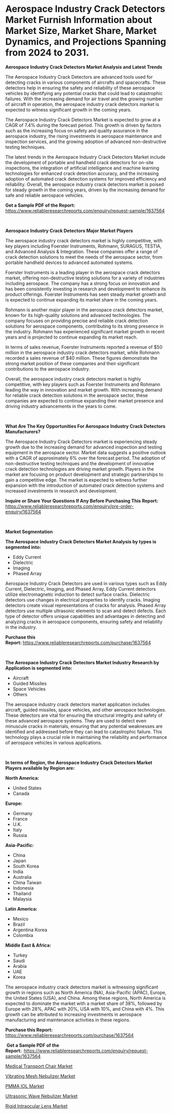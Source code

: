 <p><h1>Aerospace Industry Crack Detectors Market Furnish Information about Market Size, Market Share, Market Dynamics, and Projections Spanning from 2024 to 2031.</h1></p><p><strong>Aerospace Industry Crack Detectors Market Analysis and Latest Trends</strong></p>
<p><p>The Aerospace Industry Crack Detectors are advanced tools used for detecting cracks in various components of aircrafts and spacecrafts. These detectors help in ensuring the safety and reliability of these aerospace vehicles by identifying any potential cracks that could lead to catastrophic failures. With the increasing demand for air travel and the growing number of aircraft in operation, the aerospace industry crack detectors market is expected to witness significant growth in the coming years.</p><p>The Aerospace Industry Crack Detectors Market is expected to grow at a CAGR of 7.4% during the forecast period. This growth is driven by factors such as the increasing focus on safety and quality assurance in the aerospace industry, the rising investments in aerospace maintenance and inspection services, and the growing adoption of advanced non-destructive testing techniques.</p><p>The latest trends in the Aerospace Industry Crack Detectors Market include the development of portable and handheld crack detectors for on-site inspections, the integration of artificial intelligence and machine learning technologies for enhanced crack detection accuracy, and the increasing adoption of automated crack detection systems for improved efficiency and reliability. Overall, the aerospace industry crack detectors market is poised for steady growth in the coming years, driven by the increasing demand for safe and reliable aerospace vehicles.</p></p>
<p><strong>Get a Sample PDF of the Report:&nbsp;</strong> <a href="https://www.reliableresearchreports.com/enquiry/request-sample/1637564">https://www.reliableresearchreports.com/enquiry/request-sample/1637564</a></p>
<p>&nbsp;</p>
<p><strong>Aerospace Industry Crack Detectors Major Market Players</strong></p>
<p><p>The aerospace industry crack detectors market is highly competitive, with key players including Foerster Instruments, Rohmann, SURAGUS, TESTIA, and Advanced Analysis & Integration. These companies offer a range of crack detection solutions to meet the needs of the aerospace sector, from portable handheld devices to advanced automated systems.</p><p>Foerster Instruments is a leading player in the aerospace crack detectors market, offering non-destructive testing solutions for a variety of industries including aerospace. The company has a strong focus on innovation and has been consistently investing in research and development to enhance its product offerings. Foerster Instruments has seen steady market growth and is expected to continue expanding its market share in the coming years.</p><p>Rohmann is another major player in the aerospace crack detectors market, known for its high-quality solutions and advanced technologies. The company focuses on providing precise and reliable crack detection solutions for aerospace components, contributing to its strong presence in the industry. Rohmann has experienced significant market growth in recent years and is projected to continue expanding its market reach.</p><p>In terms of sales revenue, Foerster Instruments reported a revenue of $50 million in the aerospace industry crack detectors market, while Rohmann recorded a sales revenue of $40 million. These figures demonstrate the strong market position of these companies and their significant contributions to the aerospace industry.</p><p>Overall, the aerospace industry crack detectors market is highly competitive, with key players such as Foerster Instruments and Rohmann leading the way in innovation and market growth. With increasing demand for reliable crack detection solutions in the aerospace sector, these companies are expected to continue expanding their market presence and driving industry advancements in the years to come.</p></p>
<p>&nbsp;</p>
<p><strong>What Are The Key Opportunities For Aerospace Industry Crack Detectors Manufacturers?</strong></p>
<p><p>The Aerospace Industry Crack Detectors market is experiencing steady growth due to the increasing demand for advanced inspection and testing equipment in the aerospace sector. Market data suggests a positive outlook with a CAGR of approximately 6% over the forecast period. The adoption of non-destructive testing techniques and the development of innovative crack detection technologies are driving market growth. Players in the market are focusing on product development and strategic partnerships to gain a competitive edge. The market is expected to witness further expansion with the introduction of automated crack detection systems and increased investments in research and development.</p></p>
<p><strong>Inquire or Share Your Questions If Any Before Purchasing This Report:</strong> <a href="https://www.reliableresearchreports.com/enquiry/pre-order-enquiry/1637564">https://www.reliableresearchreports.com/enquiry/pre-order-enquiry/1637564</a></p>
<p>&nbsp;</p>
<p><strong>Market Segmentation</strong></p>
<p><strong>The Aerospace Industry Crack Detectors Market Analysis by types is segmented into:</strong></p>
<p><ul><li>Eddy Current</li><li>Dielectric</li><li>Imaging</li><li>Phased Array</li></ul></p>
<p><p>Aerospace Industry Crack Detectors are used in various types such as Eddy Current, Dielectric, Imaging, and Phased Array. Eddy Current detectors utilize electromagnetic induction to detect surface cracks. Dielectric detectors use changes in electrical properties to identify cracks. Imaging detectors create visual representations of cracks for analysis. Phased Array detectors use multiple ultrasonic elements to scan and detect defects. Each type of detector offers unique capabilities and advantages in detecting and analyzing cracks in aerospace components, ensuring safety and reliability in the industry.</p></p>
<p><strong>Purchase this Report:&nbsp;</strong><a href="https://www.reliableresearchreports.com/purchase/1637564">https://www.reliableresearchreports.com/purchase/1637564</a></p>
<p>&nbsp;</p>
<p><strong>The Aerospace Industry Crack Detectors Market Industry Research by Application is segmented into:</strong></p>
<p><ul><li>Aircraft</li><li>Guided Missiles</li><li>Space Vehicles</li><li>Others</li></ul></p>
<p><p>The aerospace industry crack detectors market application includes aircraft, guided missiles, space vehicles, and other aerospace technologies. These detectors are vital for ensuring the structural integrity and safety of these advanced aerospace systems. They are used to detect even minuscule cracks in materials, ensuring that any potential weaknesses are identified and addressed before they can lead to catastrophic failure. This technology plays a crucial role in maintaining the reliability and performance of aerospace vehicles in various applications.</p></p>
<p>&nbsp;</p>
<p><strong>In terms of Region, the Aerospace Industry Crack Detectors Market Players available by Region are:</strong></p>
<p>
    <p> <strong> North America: </strong>
        <ul>
            <li>United States</li>
            <li>Canada</li>
        </ul>
        </p> 
    <p> <strong> Europe: </strong>
        <ul>
            <li>Germany</li>
            <li>France</li>
            <li>U.K.</li>
            <li>Italy</li>
            <li>Russia</li>
        </ul>
        </p> 
    <p> <strong> Asia-Pacific: </strong>
        <ul>
            <li>China</li>
            <li>Japan</li>
            <li>South Korea</li>
            <li>India</li>
            <li>Australia</li>
            <li>China Taiwan</li>
            <li>Indonesia</li>
            <li>Thailand</li>
            <li>Malaysia</li>
        </ul>
        </p> 
    <p> <strong> Latin America: </strong>
        <ul>
            <li>Mexico</li>
            <li>Brazil</li>
            <li>Argentina Korea</li>
            <li>Colombia</li>
        </ul>
        </p> 
    <p> <strong> Middle East & Africa: </strong>
        <ul>
            <li>Turkey</li>
            <li>Saudi</li>
            <li>Arabia</li>
            <li>UAE</li>
            <li>Korea</li>
        </ul>
    </p>
    </p>
<p><p>The aerospace industry crack detectors market is witnessing significant growth in regions such as North America (NA), Asia-Pacific (APAC), Europe, the United States (USA), and China. Among these regions, North America is expected to dominate the market with a market share of 38%, followed by Europe with 28%, APAC with 20%, USA with 10%, and China with 4%. This growth can be attributed to increasing investments in aerospace manufacturing and maintenance activities in these regions.</p></p>
<p><strong>Purchase this Report: </strong><a href="https://www.reliableresearchreports.com/purchase/1637564">https://www.reliableresearchreports.com/purchase/1637564</a></p>
<p>&nbsp;<strong>Get a Sample PDF of the Report:&nbsp;&nbsp;</strong><a href="https://www.reliableresearchreports.com/enquiry/request-sample/1637564">https://www.reliableresearchreports.com/enquiry/request-sample/1637564</a></p>
<p><strong></strong></p>
<p><p><a href="https://medium.com/@dinafritsch/medical-transport-chair-market-analysis-its-cagr-market-segmentation-and-global-industry-overview-c75b9f019395">Medical Transport Chair Market</a></p><p><a href="https://medium.com/@seanhunt765/vibrating-mesh-nebulizer-market-insights-into-market-cagr-market-trends-and-growth-strategies-0a984f2e9084">Vibrating Mesh Nebulizer Market</a></p><p><a href="https://medium.com/@luispacocha/pmma-iol-market-the-key-to-successful-business-strategy-forecast-till-2031-b7487f9fb7ac">PMMA IOL Market</a></p><p><a href="https://medium.com/@seanhunt765/ultrasonic-wave-nebulizer-nbsp-market-focuses-on-market-share-size-and-projected-forecast-till-2517dc0878ba">Ultrasonic Wave Nebulizer Market</a></p><p><a href="https://medium.com/@luispacocha/analyzing-rigid-intraocular-lens-market-global-industry-perspective-and-forecast-2024-to-2031-08ffb8313ed5">Rigid Intraocular Lens Market</a></p></p>